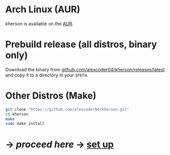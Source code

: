 
# Arch Linux (AUR)

kherson is available on the [AUR](https://aur.archlinux.org/packages/kherson).

# Prebuild release (all distros, binary only)

Download the binary from [github.com/alexcoder04/kherson/releases/latest](https://github.com/alexcoder04/kherson/releases/latest) and copy it to a directory in your `$PATH`.

# Other Distros (Make)

```sh
git clone "https://github.com/alexcoder04/kherson.git"
cd kherson
make
sudo make install
```

# -> *proceed here* -> [set up](./Setting-Up.html)

